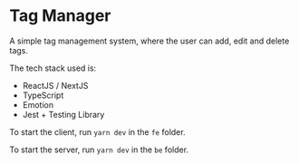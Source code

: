 # Tag Manager

A simple tag management system, where the user can add, edit and delete tags. 

The tech stack used is: 

- ReactJS / NextJS
- TypeScript
- Emotion
- Jest + Testing Library


To start the client, run `yarn dev` in the `fe` folder. 

To start the server, run `yarn dev` in the `be` folder. 
